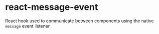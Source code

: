 # react-message-event

React hook used to communicate between components using the native `message` event listener
